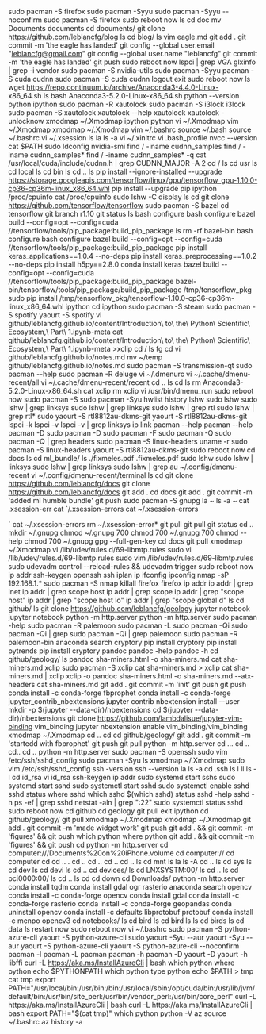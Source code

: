 sudo pacman -S firefox
sudo pacman -Syyu
sudo pacman -Syyu --noconfirm
sudo pacman -S firefox
sudo reboot now
ls
cd doc
mv Documents documents
cd documents/
git clone https://github.com/leblancfg/blog
ls
cd blog/
ls
vim eagle.md
git add .
git commit -m 'the eagle has landed'
git config --global user.email "leblancfg@gmail.com"
git config --global user.name "leblancfg"
git commit -m 'the eagle has landed'
git push
sudo reboot now
lspci | grep VGA
glxinfo | grep -i vendor
sudo pacman -S nvidia-utils
sudo pacman -Syyu
pacman -S cuda cudnn
sudo pacman -S cuda cudnn
logout
exit
sudo reboot now
ls
wget https://repo.continuum.io/archive/Anaconda3-4.4.0-Linux-  
  x86_64.sh
ls
bash Anaconda3-5.2.0-Linux-x86_64.sh
python --version
python
ipython
sudo pacman -R xautolock
sudo pacman -S i3lock
i3lock
sudo pacman -S xautolock
xautolock --help
xautolock 
xautolock -unlocknow
xmodmap ~/.Xmodmap
ipython
python
vi ~/.Xmodmap
vim ~/.Xmodmap
xmodmap ~/.Xmodmap 
vim ~/.bashrc
source ~/.bash
source ~/.bashrc
vi ~/.xsession
ls
la
ls -a
vi ~/.xinitrc 
vi .bash_profile 
nvcc --version
cat $PATH
sudo ldconfig
nvidia-smi
find / -iname cudnn_samples
find / -iname cudnn_samples*
find / -iname cudnn_samples* -q
cat /usr/local/cuda/include/cudnn.h | grep CUDNN_MAJOR -A 2
cd /
ls
cd usr
ls
cd local
ls
cd bin
ls
cd ..
ls
pip install --ignore-installed --upgrade https://storage.googleapis.com/tensorflow/linux/gpu/tensorflow_gpu-1.10.0-cp36-cp36m-linux_x86_64.whl
pip install --upgrade pip
ipython
/proc/cpuinfo
cat /proc/cpuinfo
sudo lshw -C display
ls
cd
git clone https://github.com/tensorflow/tensorflow 
sudo pacman -S bazel
cd tensorflow
git branch r1.10
git status
ls
bash configure
bash configure
bazel build --config=opt --config=cuda //tensorflow/tools/pip_package:build_pip_package
ls
rm -rf bazel-bin
bash configure
bash configure
bazel build --config=opt --config=cuda //tensorflow/tools/pip_package:build_pip_package
pip install keras_applications==1.0.4 --no-deps
pip install keras_preprocessing==1.0.2 --no-deps
pip install h5py==2.8.0
conda install keras
bazel build --config=opt --config=cuda //tensorflow/tools/pip_package:build_pip_package
bazel-bin/tensorflow/tools/pip_package/build_pip_package /tmp/tensorflow_pkg
sudo pip install /tmp/tensorflow_pkg/tensorflow-1.10.0-cp36-cp36m-linux_x86_64.whl 
ipython
cd
ipython
sudo pacman -S steam
sudo pacman -S spotify
yaourt -S spotify
vi github/leblancfg.github.io/content/Introduction\ to\ the\ Python\ Scientific\ Ecosystem\,\ Part\ 1.ipynb-meta 
cat github/leblancfg.github.io/content/Introduction\ to\ the\ Python\ Scientific\ Ecosystem\,\ Part\ 1.ipynb-meta >xclip
cd /
ls
fg
cd
vi github/leblancfg.github.io/notes.md 
mv ~/temp github/leblancfg.github.io/notes.md
sudo pacman -S transmission-qt
sudo pacman --help
sudo pacman -R deluge
vi ~/.dmenurc 
vi ~/.cache/dmenu-recent/all
vi ~/.cache/dmenu-recent/recent 
cd ..
ls
cd
ls
rm Anaconda3-5.2.0-Linux-x86_64.sh 
cat xclip
rm xclip 
vi /usr/bin/dmenu_run 
sudo reboot now
sudo pacman -S
sudo pacman -Syu
hwlist
history 
lshw
sudo lshw
sudo lshw | grep linksys
sudo lshw | grep linksys
sudo lshw | grep rtl
sudo lshw | grep rtl*
sudo yaourt -S rtl8812au-dkms-git
yaourt -S rtl8812au-dkms-git
lspci -k
lspci -v
lspci -v | grep linksys
ip link
pacman --help
pacman --help
pacman -D
sudo pacman -D
sudo pacman -F
sudo pacman -Q
sudo pacman -Q | grep headers
sudo pacman -S linux-headers
uname -r
sudo pacman -S linux-headers
yaourt -S rtl8812au-dkms-git
sudo reboot now
cd docs
ls
cd ml_bundle/
ls
./fixmeles.pdf
.fixmeles.pdf
sudo lshw
sudo lshw | linksys
sudo lshw | grep linksys
sudo lshw | grep au
~/.config/dmenu-recent
vi ~/.config/dmenu-recent/terminal 
ls
cd
git clone https://github.com/leblancfg/docs
git clone https://github.com/leblancfg/docs
git add .
cd docs
git add .
git commit -m 'added ml humble bundle'
git push
sudo pacman -S gnupg
la ~
ls -a ~
cat .xsession-err
cat `/.xsession-errors
cat ~/.xsession-errors

`
cat ~/.xsession-errors
rm ~/.xsession-error*
git pull
git pull
git status
cd ..
mkdir ~/.gnupg
chmod ~/.gnupg 700
chmod 700 ~/.gnupg 700
chmod --help
chmod 700 ~/.gnupg
gpg --full-gen-key
cd docs
git pull
xmodmap ~/.Xmodmap
vi /lib/udev/rules.d/69-libmtp.rules
sudo vi /lib/udev/rules.d/69-libmtp.rules
sudo vim /lib/udev/rules.d/69-libmtp.rules
sudo udevadm control --reload-rules && udevadm trigger
sudo reboot now
ip addr
ssh-keygen
openssh
ssh
iplan
ip
ifconfig
ipconfig
nmap -sP 192.168.1.*
sudo pacman -S nmap
killall firefox
firefox
ip addr
ip addr | grep inet
ip addr | grep scope host
ip addr | grep scope
ip addr | grep "scope host"
ip addr | grep "scope host lo"
ip addr | grep "scope global d"
ls
cd github/
ls
git clone https://github.com/leblancfg/geology
jupyter notebook
jupyter notebook
python -m http.server
python -m http.server
sudo pacman -help
sudo pacman -R palemoon
sudo pacman -L
sudo pacman -Qi
sudo pacman -Qi | grep
sudo pacman -Qi | grep palemoon
sudo pacman -R palemoon-bin
anaconda search cryptory
pip install cryptory
pip install pytrends
pip install cryptory
pandoc
pandoc -help
pandoc -h
cd github/geology/
ls
pandoc sha-miners.html -o sha-miners.md
cat sha-miners.md 
xclip
sudo pacman -S xclip
cat sha-miners.md > xclip
cat sha-miners.md | xclip
xclip -o
pandoc sha-miners.html -o sha-miners.md --atx-headers
cat sha-miners.md 
git add .
git commit -m 'init'
git push
git push
conda install -c conda-forge fbprophet
conda install -c conda-forge jupyter_contrib_nbextensions
jupyter contrib nbextension install --user
mkdir -p $(jupyter --data-dir)/nbextensions
cd $(jupyter --data-dir)/nbextensions
git clone https://github.com/lambdalisue/jupyter-vim-binding vim_binding
jupyter nbextension enable vim_binding/vim_binding
xmodmap ~/.Xmodmap
cd ..
cd
cd github/geology/
git add .
git commit -m 'startedd with fbprophet'
git push
git pull
python -m http.server
cd ...
cd ..
cd..
 cd ..
python -m http.server
sudo pacman -S openssh
    sudo vim /etc/ssh/sshd_config
sudo pacman -Syu 
ls
xmodmap ~/.Xmodmap
    sudo vim /etc/ssh/sshd_config
ssh -version
ssh --version
la
ls -a
cd .ssh
ls
l
ll
ls -l
cd id_rsa
vi id_rsa
ssh-keygen
ip addr
sudo systemd start sshs
sudo systemd start sshd
sudo systemctl start sshd
sudo systemctl enable sshd
sshd status
where sshd
which sshd
$(which sshd) status
sshd -help
sshd -h
ps -ef | grep sshd
netstat -aln | grep ":22"
sudo systemctl status sshd
sudo reboot now
cd github
cd geology
git pull
exit
ipython
cd github/geology/
git pull
xmodmap ~/.Xmodmap 
xmodmap ~/.Xmodmap 
git add .
git commit -m 'made widget work'
git push
git add . && git commit -m 'figures' && git push
which python
where python
git add . && git commit -m 'figures' && git push
cd
python -m http.server
cd computer:///Documents%20on%20iPhone.volume
cd computer://
cd computer
cd
cd ..
.
cd ..
cd ..
cd ..
cd ..
ls
cd mnt
ls
la
ls -A
cd ..
ls
cd sys
ls
cd dev
ls
cd devi
ls
cd ..
cd devices/
ls
cd LNXSYSTM\:00/
ls
cd ..
ls
cd pci0000\:00/
ls
cd ..
ls
cd
cd down
cd Downloads/
python -m http.server
conda install tqdm
conda install gdal ogr rasterio 
anaconda search opencv
conda install -c conda-forge opencv
conda install gdal
conda install -c conda-forge rasterio
conda install -c conda-forge geopandas
conda uninstall opencv
conda install -c defaults libprotobuf protobuf
conda install -c menpo opencv3
cd notebooks/
ls
cd bird
ls
cd bird
ls
ls
cd birds
ls
cd data
ls
restart now
sudo reboot now
vi ~/.bashrc
sudo pacman -S python-azure-cli
yaourt -S python-azure-cli
sudo yaourt -Syu --aur
yaourt -Syu --aur
yaourt -S python-azure-cli
yaourt -S python-azure-cli --noconfirm
pacman -l
pacman -L
pacman
pacman -h
pacman -D
yaourt -D
yaourt -h
libffi
curl -L https://aka.ms/InstallAzureCli | bash
which python
where python
echo $PYTHONPATH
which python
type python
echo $PATH > tmp
cat tmp
export PATH="/usr/local/bin:/usr/bin:/bin:/usr/local/sbin:/opt/cuda/bin:/usr/lib/jvm/default/bin:/usr/bin/site_perl:/usr/bin/vendor_perl:/usr/bin/core_perl"
curl -L https://aka.ms/InstallAzureCli | bash
curl -L https://aka.ms/InstallAzureCli | bash
export PATH="$(cat tmp)"
which python
python -V
az
source ~/.bashrc
az
history -a
